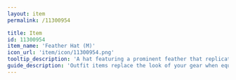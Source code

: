 ```yaml
---
layout: item
permalink: /11300954

title: Item
id: 11300954
item_name: 'Feather Hat (M)'
icon_url: 'item/icon/11300954.png'
tooltip_description: 'A hat featuring a prominent feather that replicates a popular style of the Rococo period'
guide_description: 'Outfit items replace the look of your gear when equipped.'
---
```

